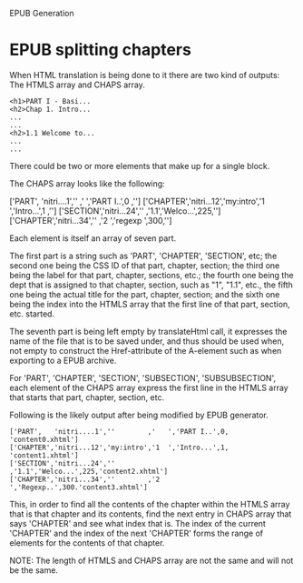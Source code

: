 EPUB Generation

# EPUB splitting chapters

When HTML translation is being done to it there are two kind of outputs:
The HTMLS array and CHAPS array.

    <h1>PART I - Basi...
    <h2>Chap 1. Intro...
    ...
    ...
    <h2>1.1 Welcome to...
    ...
    ...

There could be two or more elements that make up for a single block.

The CHAPS array looks like the following:

  ['PART',   'nitri....1',''        ,'   ','PART I..',0  ,'']
  ['CHAPTER','nitri...12','my:intro','1  ','Intro...',1  ,'']
  ['SECTION','nitri...24',''        ,'1.1','Welco...',225,'']
  ['CHAPTER','nitri...34',''        ,'2  ','regexp  ',300,'']

Each element is itself an array of seven part.

The first part is a string such as 'PART', 'CHAPTER', 'SECTION', etc; the
second one being the CSS ID of that part, chapter, section; the third one being
the label for that part, chapter, sections, etc.; the fourth one being the dept
that is assigned to that chapter, section, such as "1", "1.1", etc., the fifth
one being the actual title for the part, chapter, section; and the sixth one
being the index into the HTMLS array that the first line of that part, section,
etc. started.

The seventh part is being left empty by translateHtml call, it expresses the
name of the file that is to be saved under, and thus should be used when, not
empty to construct the Href-attribute of the A-element such as when exporting
to a EPUB archive.

For 'PART', 'CHAPTER', 'SECTION', 'SUBSECTION', 'SUBSUBSECTION', each element
of the CHAPS array express the first line in the HTMLS array that starts that
part, chapter, section, etc.

Following is the likely output after being modified by EPUB generator.

    ['PART',   'nitri....1',''        ,'   ','PART I..',0,  'content0.xhtml']
    ['CHAPTER','nitri...12','my:intro','1  ','Intro...',1,  'content1.xhtml']
    ['SECTION','nitri...24',''        ,'1.1','Welco...',225,'content2.xhtml']
    ['CHAPTER','nitri...34',''        ,'2  ','Regexp..',300.'content3.xhtml']

This, in order to find all the contents of the chapter within the HTMLS array
that is that chapter and its contents, find the next entry in CHAPS array that
says 'CHAPTER' and see what index that is. The index of the current 'CHAPTER'
and the index of the next 'CHAPTER' forms the range of elements for the
contents of that chapter.

NOTE: The length of HTMLS and CHAPS array are not the same and will not be the
same.
